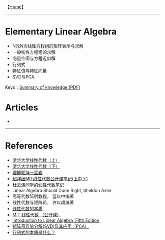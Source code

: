 【[Home](https://simplelp.github.io/)】         

-------------------------------------------

# Elementary Linear Algebra
- N元N次线性方程组的矩阵表示与求解
- 一般线性方程组的求解
- 向量空间与方程近似解
- 行列式
- 特征值与特征向量
- SVD与PCA

Keys：[Summary of knowledge (PDF)](LinearAlgebra.pdf)

# Articles
- 

-----------------------------------------------

# References
- [清华大学线性代数（上）](http://www.xuetangx.com/courses/course-v1:TsinghuaX+10421094X_2015_2+sp/about)       
- [清华大学线性代数（下）](http://www.xuetangx.com/courses/course-v1:TsinghuaX+10421102x_2015_T2+sp/about)     
- [理解矩阵—孟岩](https://blog.csdn.net/myan/article/details/647511)       
- [超详细MIT线性代数公开课笔记(上中下)](https://wenku.baidu.com/view/daac42a977eeaeaad1f34693daef5ef7ba0d129a.html)
- [杜云涛同学的线性代数笔记](https://zealscott.com/blog/notes-on-linear-algebra/)
- Linear Algebra Should Done Right, Sheldon Axler
- 高等代数简明教程， 蓝以中编著
- 线性代数与矩阵论， 许以超编著
- [线性代数的本质](https://www.bilibili.com/video/av6731067/)
- [MIT 线性代数 （公开课）](http://open.163.com/special/opencourse/daishu.html)    
- [Introduction to Linear Algebra, Fifth Edition](http://math.mit.edu/~gs/linearalgebra/)      
- [矩阵奇异值分解(SVD)及其应用（PCA）](https://www.jianshu.com/p/e574e91070ad)
- [行列式的本质是什么？](https://www.matongxue.com/madocs/247.html#/madoc)
